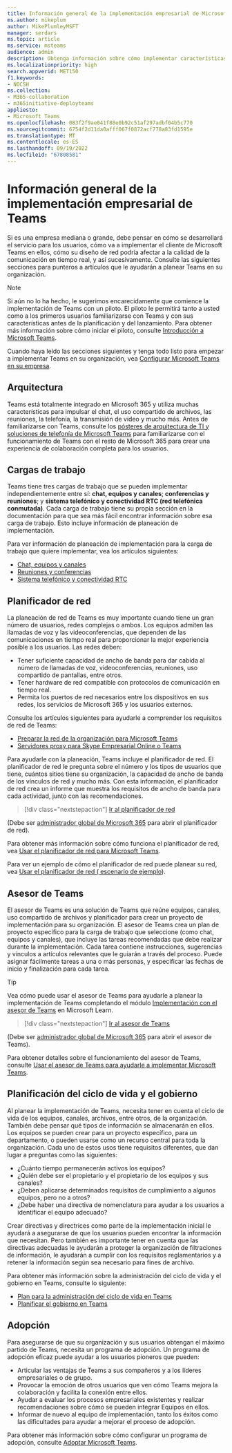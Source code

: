 ```yaml
---
title: Información general de la implementación empresarial de Microsoft Teams
ms.author: mikeplum
author: MikePlumleyMSFT
manager: serdars
ms.topic: article
ms.service: msteams
audience: admin
description: Obtenga información sobre cómo implementar características empresariales de Microsoft Teams.
ms.localizationpriority: high
search.appverid: MET150
f1.keywords:
- NOCSH
ms.collection:
- M365-collaboration
- m365initiative-deployteams
appliesto:
- Microsoft Teams
ms.openlocfilehash: 083f2f9ae041f88e0b92c51af297adbf04b5c770
ms.sourcegitcommit: 6754f2d11da0afff067f0872acf778a83fd1595e
ms.translationtype: MT
ms.contentlocale: es-ES
ms.lasthandoff: 09/19/2022
ms.locfileid: "67808581"
---
```

# <a name="teams-enterprise-deployment-overview"></a>Información general de la implementación empresarial de Teams

Si es una empresa mediana o grande, debe pensar en cómo se desarrollará el servicio para los usuarios, cómo va a implementar el cliente de Microsoft Teams en ellos, cómo su diseño de red podría afectar a la calidad de la comunicación en tiempo real, y así sucesivamente. Consulte las siguientes secciones para punteros a artículos que le ayudarán a planear Teams en su organización.

> [!NOTE]
> Si aún no lo ha hecho, le sugerimos encarecidamente que comience la implementación de Teams con un piloto. El piloto le permitirá tanto a usted como a los primeros usuarios familiarizarse con Teams y con sus características antes de la planificación y del lanzamiento. Para obtener más información sobre cómo iniciar el piloto, consulte [Introducción a Microsoft Teams](get-started-with-teams-quick-start.md).

Cuando haya leído las secciones siguientes y tenga todo listo para empezar a implementar Teams en su organización, vea [Configurar Microsoft Teams en su empresa](deploy-enterprise-setup.md).

## <a name="architecture"></a>Arquitectura

Teams está totalmente integrado en Microsoft 365 y utiliza muchas características para impulsar el chat, el uso compartido de archivos, las reuniones, la telefonía, la transmisión de vídeo y mucho más. Antes de familiarizarse con Teams, consulte los [pósteres de arquitectura de TI y soluciones de telefonía de Microsoft Teams](teams-architecture-solutions-posters.md) para familiarizarse con el funcionamiento de Teams con el resto de Microsoft 365 para crear una experiencia de colaboración completa para los usuarios.

## <a name="workloads"></a>Cargas de trabajo

Teams tiene tres cargas de trabajo que se pueden implementar independientemente entre sí: **chat, equipos y canales**; **conferencias y reuniones**; y **sistema telefónico y conectividad RTC (red telefónica conmutada)**. Cada carga de trabajo tiene su propia sección en la documentación para que sea más fácil encontrar información sobre esa carga de trabajo. Esto incluye información de planeación de implementación.

Para ver información de planeación de implementación para la carga de trabajo que quiere implementar, vea los artículos siguientes:

- [Chat, equipos y canales](deploy-chat-teams-channels-microsoft-teams-landing-page.md)
- [Reuniones y conferencias](deploy-meetings-microsoft-teams-landing-page.md)
- [Sistema telefónico y conectividad RTC](cloud-voice-landing-page.md)

## <a name="network-planner"></a>Planificador de red

La planeación de red de Teams es muy importante cuando tiene un gran número de usuarios, redes complejas o ambos. Los equipos admiten las llamadas de voz y las videoconferencias, que dependen de las comunicaciones en tiempo real para proporcionar la mejor experiencia posible a los usuarios. Las redes deben:

- Tener suficiente capacidad de ancho de banda para dar cabida al número de llamadas de voz, videoconferencias, reuniones, uso compartido de pantallas, entre otros.
- Tener hardware de red compatible con protocolos de comunicación en tiempo real.
- Permita los puertos de red necesarios entre los dispositivos en sus redes, los servicios de Microsoft 365 y los usuarios externos.

Consulte los artículos siguientes para ayudarle a comprender los requisitos de red de Teams:

- [Preparar la red de la organización para Microsoft Teams](prepare-network.md)
- [Servidores proxy para Skype Empresarial Online o Teams](proxy-servers-for-skype-for-business-online.md)

Para ayudarle con la planeación, Teams incluye el planificador de red. El planificador de red le pregunta sobre el número y los tipos de usuarios que tiene, cuántos sitios tiene su organización, la capacidad de ancho de banda de los vínculos de red y mucho más. Con esta información, el planificador de red crea un informe que muestra los requisitos de ancho de banda para cada actividad, junto con las recomendaciones.

 > [!div class="nextstepaction"]
> [Ir al planificador de red](https://admin.teams.microsoft.com/networkplanner/organization)

(Debe ser [administrador global de Microsoft 365](/microsoft-365/admin/add-users/about-admin-roles#commonly-used-microsoft-365-admin-center-roles) para abrir el planificador de red).

Para obtener más información sobre cómo funciona el planificador de red, vea [Usar el planificador de red para Microsoft Teams](network-planner.md).

Para ver un ejemplo de cómo el planificador de red puede planear su red, vea [Usar el planificador de red ( escenario de ejemplo](tutorial-network-planner-example.yml)).

## <a name="teams-advisor"></a>Asesor de Teams

El asesor de Teams es una solución de Teams que reúne equipos, canales, uso compartido de archivos y planificador para crear un proyecto de implementación para su organización. El asesor de Teams crea un plan de proyecto específico para la carga de trabajo que seleccione (como chat, equipos y canales), que incluye las tareas recomendadas que debe realizar durante la implementación. Cada tarea contiene instrucciones, sugerencias y vínculos a artículos relevantes que le guiarán a través del proceso. Puede asignar fácilmente tareas a una o más personas, y especificar las fechas de inicio y finalización para cada tarea.

> [!TIP]
> Vea cómo puede usar el asesor de Teams para ayudarle a planear la implementación de Teams completando el módulo [Implementación con el asesor de Teams](/training/modules/m365-teams-rollout-using-advisor/) en Microsoft Learn.

> [!div class="nextstepaction"]
> [Ir al asesor de Teams](https://admin.teams.microsoft.com/teams-deployment)

(Debe ser [administrador global de Microsoft 365](/microsoft-365/admin/add-users/about-admin-roles#commonly-used-microsoft-365-admin-center-roles) para abrir el asesor de Teams).

Para obtener detalles sobre el funcionamiento del asesor de Teams, consulte [Usar el asesor de Teams para ayudarle a implementar Microsoft Teams](use-advisor-teams-roll-out.md).

## <a name="lifecycle-and-governance-planning"></a>Planificación del ciclo de vida y el gobierno

Al planear la implementación de Teams, necesita tener en cuenta el ciclo de vida de los equipos, canales, archivos, entre otros, de la organización. También debe pensar qué tipos de información se almacenarán en ellos. Los equipos se pueden crear para un proyecto específico, para un departamento, o pueden usarse como un recurso central para toda la organización. Cada uno de estos usos tiene requisitos diferentes, que dan lugar a preguntas como las siguientes:

- ¿Cuánto tiempo permanecerán activos los equipos?
- ¿Quién debe ser el propietario y el propietario de los equipos y sus canales?
- ¿Deben aplicarse determinados requisitos de cumplimiento a algunos equipos, pero no a otros?
- ¿Debe haber una directiva de nomenclatura para ayudar a los usuarios a identificar el equipo adecuado?

Crear directivas y directrices como parte de la implementación inicial le ayudará a asegurarse de que los usuarios pueden encontrar la información que necesitan. Pero también es importante tener en cuenta que las directivas adecuadas le ayudarán a proteger la organización de filtraciones de información, le ayudarán a cumplir con los requisitos reglamentarios y a retener la información según sea necesario para fines de archivo.

Para obtener más información sobre la administración del ciclo de vida y el gobierno en Teams, consulte lo siguiente:

- [Plan para la administración del ciclo de vida en Teams](plan-teams-lifecycle.md)
- [Planificar el gobierno en Teams](plan-teams-governance.md)

## <a name="adoption"></a>Adopción

Para asegurarse de que su organización y sus usuarios obtengan el máximo partido de Teams, necesita un programa de adopción. Un programa de adopción eficaz puede ayudar a los usuarios pioneros que pueden:

- Articular las ventajas de Teams a sus compañeros y a los líderes empresariales o de grupo.
- Provocar la emoción de otros usuarios que ven cómo Teams mejora la colaboración y facilita la conexión entre ellos.
- Ayudar a evaluar los procesos empresariales existentes y realizar recomendaciones sobre cómo se pueden integrar Equipos en ellos.
- Informar de nuevo al equipo de implementación, tanto los éxitos como las dificultades para ayudar a mejorar el proceso de adopción.

Para obtener más información sobre cómo configurar un programa de adopción, consulte [Adoptar Microsoft Teams](adopt-microsoft-teams-landing-page.md).
